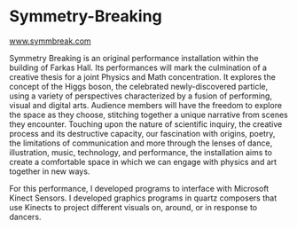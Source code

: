 Symmetry-Breaking
=================

www.symmbreak.com

Symmetry Breaking is an original performance installation within the building of Farkas Hall. Its performances will mark the culmination of a creative thesis for a joint Physics and Math concentration. It explores the concept of the Higgs boson, the celebrated newly-discovered particle, using a variety of perspectives characterized by a fusion of performing, visual and digital arts. Audience members will have the freedom to explore the space as they choose, stitching together a unique narrative from scenes they encounter. Touching upon the nature of scientific inquiry, the creative process and its destructive capacity, our fascination with origins, poetry, the limitations of communication and more through the lenses of dance, illustration, music, technology, and performance, the installation aims to create a comfortable space in which we can engage with physics and art together in new ways.

For this performance, I developed programs to interface with Microsoft Kinect Sensors. I developed graphics programs in quartz composers that use Kinects to project different visuals on, around, or in response to dancers. 